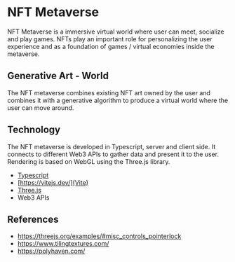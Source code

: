 
NFT Metaverse
===


NFT Metaverse is a immersive virtual world where user can meet, socialize and play games. 
NFTs play an important role for personalizing the user experience and as a foundation of games / virtual economies inside the metaverse.

Generative Art - World
---
The NFT metaverse combines existing NFT art owned by the user and combines it with a generative algorithm to produce a virtual world where the user can move around.


Technology
---
The NFT metaverse is developed in Typescript, server and client side. It connects to different Web3 APIs to gather data and present it to the user.
Rendering is based on WebGL using the Three.js library.

- [Typescript](https://www.typescriptlang.org/)
- [https://vitejs.dev/](Vite)
- [Three.js](https://threejs.org/e)
- Web3 APIs 


References
---

- https://threejs.org/examples/#misc_controls_pointerlock
- https://www.tilingtextures.com/
- https://polyhaven.com/